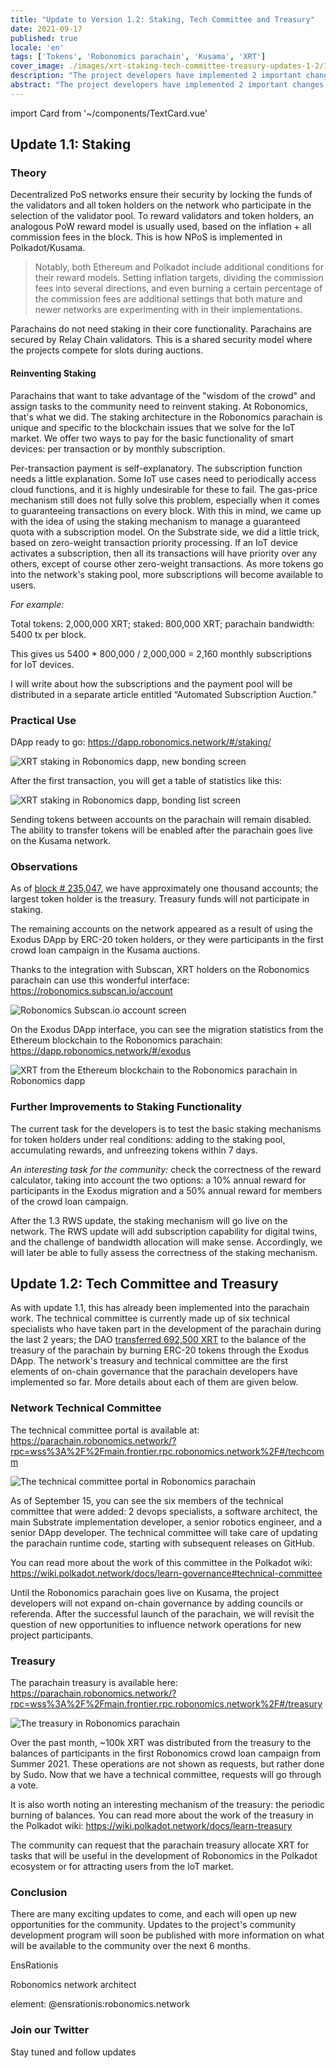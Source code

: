 ```yaml
---
title: "Update to Version 1.2: Staking, Tech Committee and Treasury"
date: 2021-09-17
published: true
locale: 'en'
tags: ['Tokens', 'Robonomics parachain', 'Kusama', 'XRT']
cover_image: ./images/xrt-staking-tech-committee-treasury-updates-1-2/113_Up_to_version_1_2_stakingtech_comm_treasury.jpg
description: "The project developers have implemented 2 important changes in the operation of the Robonomics parachain. The first is the inclusion of XRT staking, and the second is the launch of the first on-chain governance mechanisms."
abstract: "The project developers have implemented 2 important changes in the operation of the Robonomics parachain. The first is the inclusion of XRT staking, and the second is the launch of the first on-chain governance mechanisms."
---
```

import Card from '~/components/TextCard.vue'

## Update 1.1: Staking

### Theory

Decentralized PoS networks ensure their security by locking the funds of the validators and all token holders on the network who participate in the selection of the validator pool. To reward validators and token holders, an analogous PoW reward model is usually used, based on the inflation + all commission fees in the block. This is how NPoS is implemented in Polkadot/Kusama.

> Notably, both Ethereum and Polkadot include additional conditions for their reward models. Setting inflation targets, dividing the commission fees into several directions, and even burning a certain percentage of the commission fees are additional settings that both mature and newer networks are experimenting with in their implementations.

Parachains do not need staking in their core functionality. Parachains are secured by Relay Chain validators. This is a shared security model where the projects compete for slots during auctions.

#### Reinventing Staking

Parachains that want to take advantage of the "wisdom of the crowd" and assign tasks to the community need to reinvent staking. At Robonomics, that's what we did. The staking architecture in the Robonomics parachain is unique and specific to the blockchain issues that we solve for the IoT market. We offer two ways to pay for the basic functionality of smart devices: per transaction or by monthly subscription.

Per-transaction payment is self-explanatory. The subscription function needs a little explanation. Some IoT use cases need to periodically access cloud functions, and it is highly undesirable for these to fail. The gas-price mechanism still does not fully solve this problem, especially when it comes to guaranteeing transactions on every block. With this in mind, we came up with the idea of using the staking mechanism to manage a guaranteed quota with a subscription model. On the Substrate side, we did a little trick, based on zero-weight transaction priority processing. If an IoT device activates a subscription, then all its transactions will have priority over any others, except of course other zero-weight transactions. As more tokens go into the network's staking pool, more subscriptions will become available to users. 

<Card>

*For example:*

Total tokens: 2,000,000 XRT;
staked: 800,000 XRT;
parachain bandwidth: 5400 tx per block. 

This gives us 5400 * 800,000 / 2,000,000 = 2,160 monthly subscriptions for IoT devices.

</Card>

I will write about how the subscriptions and the payment pool will be distributed in a separate article entitled “Automated Subscription Auction.”

### Practical Use

DApp ready to go: https://dapp.robonomics.network/#/staking/

![XRT staking in Robonomics dapp, new bonding screen](./images/xrt-staking-tech-committee-treasury-updates-1-2/image2.jpg)

After the first transaction, you will get a table of statistics like this:

![XRT staking in Robonomics dapp, bonding list screen](./images/xrt-staking-tech-committee-treasury-updates-1-2/image4.jpg)

Sending tokens between accounts on the parachain will remain disabled. The ability to transfer tokens will be enabled after the parachain goes live on the Kusama network. 

### Observations

As of [block # 235,047](https://robonomics.subscan.io/block/235047), we have approximately one thousand accounts; the largest token holder is the treasury. Treasury funds will not participate in staking.

The remaining accounts on the network appeared as a result of using the Exodus DApp by ERC-20 token holders, or they were participants in the first crowd loan campaign in the Kusama auctions.

Thanks to the integration with Subscan, XRT holders on the Robonomics parachain can use this wonderful interface: https://robonomics.subscan.io/account

![Robonomics Subscan.io account screen](./images/xrt-staking-tech-committee-treasury-updates-1-2/image3.jpg)

On the Exodus DApp interface, you can see the migration statistics from the Ethereum blockchain to the Robonomics parachain: https://dapp.robonomics.network/#/exodus

![XRT from the Ethereum blockchain to the Robonomics parachain in Robonomics dapp](./images/xrt-staking-tech-committee-treasury-updates-1-2/image6.jpg)

### Further Improvements to Staking Functionality

The current task for the developers is to test the basic staking mechanisms for token holders under real conditions: adding to the staking pool, accumulating rewards, and unfreezing tokens within 7 days. 

*An interesting task for the community:* check the correctness of the reward calculator, taking into account the two options: a 10% annual reward for participants in the Exodus migration and a 50% annual reward for members of the crowd loan campaign.

After the 1.3 RWS update, the staking mechanism will go live on the network. The RWS update will add subscription capability for digital twins, and the challenge of bandwidth allocation will make sense. Accordingly, we will later be able to fully assess the correctness of the staking mechanism.

## Update 1.2: Tech Committee and Treasury

As with update 1.1, this has already been implemented into the parachain work. The technical committee is currently made up of six technical specialists who have taken part in the development of the parachain during the last 2 years; the DAO [transferred 692,500 XRT](https://etherscan.io/tx/0x6b9a9cbe7d21badf565ebce0fb50b865da8f5f784899db5fb455d1b276d14acf) to the balance of the treasury of the parachain by burning ERC-20 tokens through the Exodus DApp. The network's treasury and technical committee are the first elements of on-chain governance that the parachain developers have implemented so far. More details about each of them are given below.

### Network Technical Committee

The technical committee portal is available at: https://parachain.robonomics.network/?rpc=wss%3A%2F%2Fmain.frontier.rpc.robonomics.network%2F#/techcomm

![The technical committee portal in Robonomics parachain](./images/xrt-staking-tech-committee-treasury-updates-1-2/image5.jpg)

As of September 15, you can see the six members of the technical committee that were added: 2 devops specialists, a software architect, the main Substrate implementation developer, a senior robotics engineer, and a senior DApp developer.
The technical committee will take care of updating the parachain runtime code, starting with subsequent releases on GitHub.

You can read more about the work of this committee in the Polkadot wiki: https://wiki.polkadot.network/docs/learn-governance#technical-committee

Until the Robonomics parachain goes live on Kusama, the project developers will not expand on-chain governance by adding councils or referenda. After the successful launch of the parachain, we will revisit the question of new opportunities to influence network operations for new project participants.

### Treasury

The parachain treasury is available here: https://parachain.robonomics.network/?rpc=wss%3A%2F%2Fmain.frontier.rpc.robonomics.network%2F#/treasury

![The treasury in Robonomics parachain](./images/xrt-staking-tech-committee-treasury-updates-1-2/image1.jpg)

Over the past month, ~100k XRT was distributed from the treasury to the balances of participants in the first Robonomics crowd loan campaign from Summer 2021. These operations are not shown as requests, but rather done by Sudo. Now that we have a technical committee, requests will go through a vote. 

It is also worth noting an interesting mechanism of the treasury: the periodic burning of balances. You can read more about the work of the treasury in the Polkadot wiki: https://wiki.polkadot.network/docs/learn-treasury

The community can request that the parachain treasury allocate XRT for tasks that will be useful in the development of Robonomics in the Polkadot ecosystem or for attracting users from the IoT market.

### Conclusion

There are many exciting updates to come, and each will open up new opportunities for the community. Updates to the project's community development program will soon be published with more information on what will be available to the community over the next 6 months.

<Card :image="'/avatars/Sergei-Lonshakov.jpg'" :back="'transparent'" imageSize="big">

EnsRationis

Robonomics network architect

element: @ensrationis:robonomics.network

</Card>


<Card :icon="'/icons/icon-notification.png'" :link="'https://twitter.com/AIRA_Robonomics'">

### Join our Twitter

Stay tuned and follow updates

</Card>
